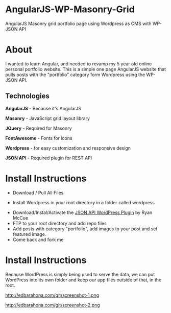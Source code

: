 # AngularJS-WP-Masonry-Grid

AngularJS Masonry grid portfolio page using Wordpress as CMS with WP-JSON API


About
==========
I wanted to learn Angular, and needed to revamp my 5 year old online personal portfolio website.  This is a simple one page AngularJS website that pulls posts with the "portfolio" category form Wordpress using the WP-JSON API.


Technologies
------------
**AngularJS** - Because it's AngularJS

**Masonry** - JavaScript grid layout library

**JQuery** - Required for Masonry

**FontAwesome** - Fonts for icons

**Wordpress** - for easy customization and responsive design

**JSON API** - Required plugin for REST API


Install Instructions
=====================
+ Download / Pull All Files
* Install Wordpress in your root directory in a folder called wordpress
+ Download/Instal/Activate the [JSON API WordPress Plugin](http://wordpress.org/plugins/json-rest-api/) by Ryan McCue
+ FTP to your root directory and add repo files
+ Add posts with category "portfolio", add images to your post and set featured image.
+ Come back and fork me

Install Instructions
=====================
Because WordPress is simply being used to serve the data, we can put WordPress into its own folder and keep our app files outside of that, in the root.

http://edbarahona.com/git/screenshot-1.png

http://edbarahona.com/git/screenshot-2.png
